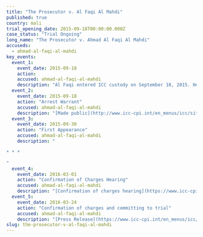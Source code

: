 ```yaml
---
title: "The Prosecutor v. Al Faqi Al Mahdi"
published: true
country: mali
trial_opening_date: 2015-09-18T00:00:00.000Z
case_status: "Trial Ongoing"
long_name: "The Prosecutor v. Ahmad Al Faqi Al Mahdi"
accuseds:
  - ahmad-al-faqi-al-mahdi
key_events:
  event_1:
    event_date: 2015-09-18
    action:
    accused: ahmad-al-faqi-al-mahdi
    description: "Al Faqi entered ICC custody on September 18, 2015. He was transferred to The Hague on September 26, 2015. Confirmation of charges hearing occurred on March 1, 2016."
  event_2:
    event_date: 2015-09-18
    action: "Arrest Warrant"
    accused: ahmad-al-faqi-al-mahdi
    description: "[Made public](http://www.icc-cpi.int/en_menus/icc/situations%20and%20cases/situations/icc0112/related-cases/ICC-01_12-01_15/court-records/chambers/ptcI/Pages/1.aspx)"
  event_3:
    event_date: 2015-09-30
    action: "First Appearance"
    accused: ahmad-al-faqi-al-mahdi
    description: "

* * *

"
  event_4:
    event_date: 2016-03-01
    action: "Confirmation of Charges Hearing"
    accused: ahmad-al-faqi-al-mahdi
    description: "[Confirmation of charges hearing](https://www.icc-cpi.int/en_menus/icc/press%20and%20media/press%20releases/Pages/pr1195.aspx)"
  event_5:
    event_date: 2016-03-24
    action: "Confirmation of charges and committing to trial"
    accused: ahmad-al-faqi-al-mahdi
    description: "[Press Release](https://www.icc-cpi.int/en_menus/icc/press%20and%20media/press%20releases/Pages/pr1204.aspx) of Confirmation of charges and committing to trial"
slug: the-prosecutor-v-al-faqi-al-mahdi
---
```

